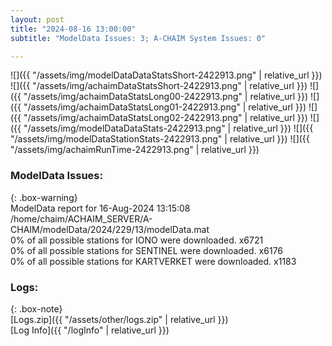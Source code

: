 ```yaml
---
layout: post
title: "2024-08-16 13:00:00"
subtitle: "ModelData Issues: 3; A-CHAIM System Issues: 0"

---
```


![]({{ "/assets/img/modelDataDataStatsShort-2422913.png" | relative_url }})
![]({{ "/assets/img/achaimDataStatsShort-2422913.png" | relative_url }})
![]({{ "/assets/img/achaimDataStatsLong00-2422913.png" | relative_url }})
![]({{ "/assets/img/achaimDataStatsLong01-2422913.png" | relative_url }})
![]({{ "/assets/img/achaimDataStatsLong02-2422913.png" | relative_url }})
![]({{ "/assets/img/modelDataDataStats-2422913.png" | relative_url }})
![]({{ "/assets/img/modelDataStationStats-2422913.png" | relative_url }})
![]({{ "/assets/img/achaimRunTime-2422913.png" | relative_url }})


### ModelData Issues:  
  
{: .box-warning}  
 ModelData report for 16-Aug-2024 13:15:08   
 /home/chaim/ACHAIM_SERVER/A-CHAIM/modelData/2024/229/13/modelData.mat   
 0% of all possible stations for IONO were downloaded. x6721   
 0% of all possible stations for SENTINEL were downloaded. x6176   
 0% of all possible stations for KARTVERKET were downloaded. x1183   
  


### Logs:  
  
{: .box-note}  
[Logs.zip]({{ "/assets/other/logs.zip" | relative_url }})  
[Log Info]({{ "/logInfo" | relative_url }})  
